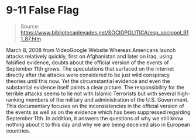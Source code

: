 # 9-11 False Flag

> Source: https://www.bibliotecapleyades.net/SOCIOPOLITICA/esp_sociopol_911_87.htm

March 8, 2008
from
VideoGoogle Website
Whereas Americans launch attacks relatively
quickly, first on Afghanistan and later on Iraq, using falsified evidence,
doubts about the official version of the events of September 11th grows.
The
speculations that surfaced on the internet directly after the attacks were
considered to be just wild conspiracy theories until this now. Yet the
circumstantial evidence and even the substantial evidence itself paints a
clear picture.
The responsibility for the terrible attacks seems to lie not
with Islamic Terrorists but with several high-ranking members of the
military and administration of the U.S. Government. This documentary focuses
on the inconsistencies in the official version of the events as well as on
the evidence which has been suppressed regarding September 11th.
In
addition, it answers the questions of why we still know nothing about it to
this day and why we are being deceived also in European countries.

